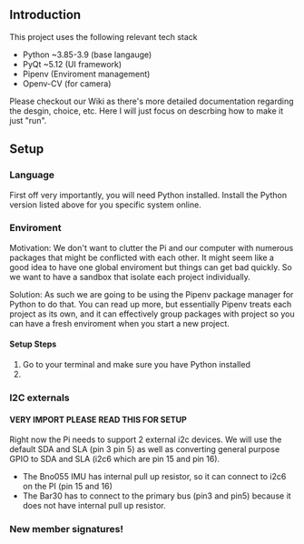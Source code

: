 ## Introduction

This project uses the following relevant tech stack
- Python ~3.85-3.9 (base langauge)
- PyQt ~5.12 (UI framework)
- Pipenv (Enviroment management)
- Openv-CV (for camera)

Please checkout our Wiki as there's more detailed documentation regarding the desgin, choice, etc. Here I will just focus on descrbing how to make it just "run".



## Setup

### Language
First off very importantly, you will need Python installed. Install the Python version listed above for you specific system online.

### Enviroment
Motivation: We don't want to clutter the Pi and our computer with numerous packages that might be conflicted with each other. It might seem like a good idea to have one global enviroment but things can get bad quickly. So we want to have a sandbox that isolate each project individually.

Solution: As such we are going to be using the Pipenv package manager for Python to do that. You can read up more, but essentially Pipenv treats each project as its own, and it can effectively group packages with project so you can have a fresh enviroment when you start a new project.

#### Setup Steps
1. Go to your terminal and make sure you have Python installed
2. 


### I2C externals

#### VERY IMPORT PLEASE READ THIS FOR SETUP
Right now the Pi needs to support 2 external i2c devices. We will use the default SDA and SLA (pin 3 pin 5) as well as converting general purpose GPIO to SDA and SLA (i2c6 which are pin 15 and pin 16).

- The Bno055 IMU has internal pull up resistor, so it can connect to i2c6 on the PI (pin 15 and 16)
- The Bar30 has to connect to the primary bus (pin3 and pin5) because it does not have internal pull up resistor.


### New member signatures! 
